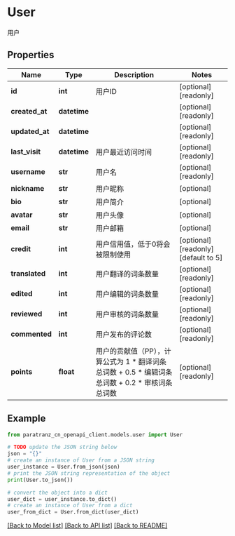 # User

用户

## Properties

Name | Type | Description | Notes
------------ | ------------- | ------------- | -------------
**id** | **int** | 用户ID | [optional] [readonly] 
**created_at** | **datetime** |  | [optional] [readonly] 
**updated_at** | **datetime** |  | [optional] [readonly] 
**last_visit** | **datetime** | 用户最近访问时间 | [optional] [readonly] 
**username** | **str** | 用户名 | [optional] [readonly] 
**nickname** | **str** | 用户昵称 | [optional] 
**bio** | **str** | 用户简介 | [optional] 
**avatar** | **str** | 用户头像 | [optional] 
**email** | **str** | 用户邮箱 | [optional] 
**credit** | **int** | 用户信用值，低于0将会被限制使用 | [optional] [readonly] [default to 5]
**translated** | **int** | 用户翻译的词条数量 | [optional] [readonly] 
**edited** | **int** | 用户编辑的词条数量 | [optional] [readonly] 
**reviewed** | **int** | 用户审核的词条数量 | [optional] [readonly] 
**commented** | **int** | 用户发布的评论数 | [optional] [readonly] 
**points** | **float** | 用户的贡献值（PP），计算公式为 1 * 翻译词条总词数 + 0.5 * 编辑词条总词数 + 0.2 * 审核词条总词数 | [optional] [readonly] 

## Example

```python
from paratranz_cn_openapi_client.models.user import User

# TODO update the JSON string below
json = "{}"
# create an instance of User from a JSON string
user_instance = User.from_json(json)
# print the JSON string representation of the object
print(User.to_json())

# convert the object into a dict
user_dict = user_instance.to_dict()
# create an instance of User from a dict
user_from_dict = User.from_dict(user_dict)
```
[[Back to Model list]](../README.md#documentation-for-models) [[Back to API list]](../README.md#documentation-for-api-endpoints) [[Back to README]](../README.md)


